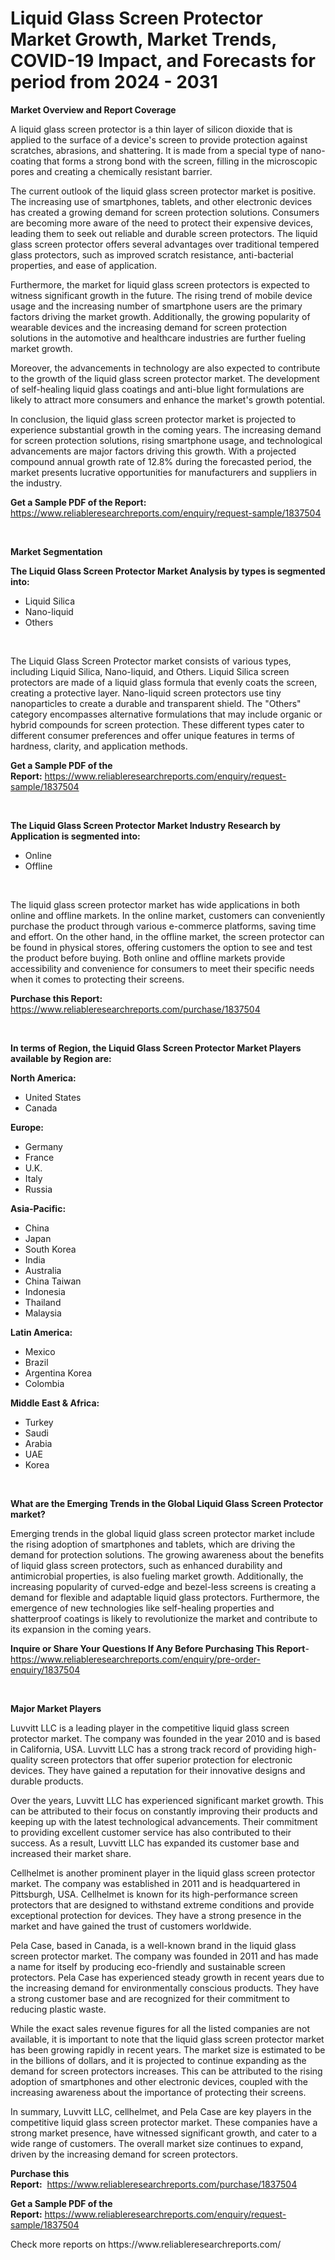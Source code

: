 <p><h1>Liquid Glass Screen Protector Market Growth, Market Trends, COVID-19 Impact, and Forecasts for period from 2024 - 2031</h1></p><p><strong>Market Overview and Report Coverage</strong></p>
<p><p>A liquid glass screen protector is a thin layer of silicon dioxide that is applied to the surface of a device's screen to provide protection against scratches, abrasions, and shattering. It is made from a special type of nano-coating that forms a strong bond with the screen, filling in the microscopic pores and creating a chemically resistant barrier.</p><p>The current outlook of the liquid glass screen protector market is positive. The increasing use of smartphones, tablets, and other electronic devices has created a growing demand for screen protection solutions. Consumers are becoming more aware of the need to protect their expensive devices, leading them to seek out reliable and durable screen protectors. The liquid glass screen protector offers several advantages over traditional tempered glass protectors, such as improved scratch resistance, anti-bacterial properties, and ease of application.</p><p>Furthermore, the market for liquid glass screen protectors is expected to witness significant growth in the future. The rising trend of mobile device usage and the increasing number of smartphone users are the primary factors driving the market growth. Additionally, the growing popularity of wearable devices and the increasing demand for screen protection solutions in the automotive and healthcare industries are further fueling market growth.</p><p>Moreover, the advancements in technology are also expected to contribute to the growth of the liquid glass screen protector market. The development of self-healing liquid glass coatings and anti-blue light formulations are likely to attract more consumers and enhance the market's growth potential.</p><p>In conclusion, the liquid glass screen protector market is projected to experience substantial growth in the coming years. The increasing demand for screen protection solutions, rising smartphone usage, and technological advancements are major factors driving this growth. With a projected compound annual growth rate of 12.8% during the forecasted period, the market presents lucrative opportunities for manufacturers and suppliers in the industry.</p></p>
<p><strong>Get a Sample PDF of the Report:</strong> <a href="https://www.reliableresearchreports.com/enquiry/request-sample/1837504">https://www.reliableresearchreports.com/enquiry/request-sample/1837504</a></p>
<p>&nbsp;</p>
<p><strong>Market Segmentation</strong></p>
<p><strong>The Liquid Glass Screen Protector Market Analysis by types is segmented into:</strong></p>
<p><ul><li>Liquid Silica</li><li>Nano-liquid</li><li>Others</li></ul></p>
<p>&nbsp;</p>
<p><p>The Liquid Glass Screen Protector market consists of various types, including Liquid Silica, Nano-liquid, and Others. Liquid Silica screen protectors are made of a liquid glass formula that evenly coats the screen, creating a protective layer. Nano-liquid screen protectors use tiny nanoparticles to create a durable and transparent shield. The "Others" category encompasses alternative formulations that may include organic or hybrid compounds for screen protection. These different types cater to different consumer preferences and offer unique features in terms of hardness, clarity, and application methods.</p></p>
<p><strong>Get a Sample PDF of the Report:</strong>&nbsp;<a href="https://www.reliableresearchreports.com/enquiry/request-sample/1837504">https://www.reliableresearchreports.com/enquiry/request-sample/1837504</a></p>
<p>&nbsp;</p>
<p><strong>The Liquid Glass Screen Protector Market Industry Research by Application is segmented into:</strong></p>
<p><ul><li>Online</li><li>Offline</li></ul></p>
<p>&nbsp;</p>
<p><p>The liquid glass screen protector market has wide applications in both online and offline markets. In the online market, customers can conveniently purchase the product through various e-commerce platforms, saving time and effort. On the other hand, in the offline market, the screen protector can be found in physical stores, offering customers the option to see and test the product before buying. Both online and offline markets provide accessibility and convenience for consumers to meet their specific needs when it comes to protecting their screens.</p></p>
<p><strong>Purchase this Report:</strong>&nbsp; <a href="https://www.reliableresearchreports.com/purchase/1837504">https://www.reliableresearchreports.com/purchase/1837504</a></p>
<p>&nbsp;</p>
<p><strong>In terms of Region, the Liquid Glass Screen Protector Market Players available by Region are:</strong></p>
<p>
    <p> <strong> North America: </strong>
        <ul>
            <li>United States</li>
            <li>Canada</li>
        </ul>
        </p> 
    <p> <strong> Europe: </strong>
        <ul>
            <li>Germany</li>
            <li>France</li>
            <li>U.K.</li>
            <li>Italy</li>
            <li>Russia</li>
        </ul>
        </p> 
    <p> <strong> Asia-Pacific: </strong>
        <ul>
            <li>China</li>
            <li>Japan</li>
            <li>South Korea</li>
            <li>India</li>
            <li>Australia</li>
            <li>China Taiwan</li>
            <li>Indonesia</li>
            <li>Thailand</li>
            <li>Malaysia</li>
        </ul>
        </p> 
    <p> <strong> Latin America: </strong>
        <ul>
            <li>Mexico</li>
            <li>Brazil</li>
            <li>Argentina Korea</li>
            <li>Colombia</li>
        </ul>
        </p> 
    <p> <strong> Middle East & Africa: </strong>
        <ul>
            <li>Turkey</li>
            <li>Saudi</li>
            <li>Arabia</li>
            <li>UAE</li>
            <li>Korea</li>
        </ul>
    </p>
    </p>
<p>&nbsp;</p>
<p><strong>What are the Emerging Trends in the Global Liquid Glass Screen Protector market?</strong></p>
<p><p>Emerging trends in the global liquid glass screen protector market include the rising adoption of smartphones and tablets, which are driving the demand for protection solutions. The growing awareness about the benefits of liquid glass screen protectors, such as enhanced durability and antimicrobial properties, is also fueling market growth. Additionally, the increasing popularity of curved-edge and bezel-less screens is creating a demand for flexible and adaptable liquid glass protectors. Furthermore, the emergence of new technologies like self-healing properties and shatterproof coatings is likely to revolutionize the market and contribute to its expansion in the coming years.</p></p>
<p><strong>Inquire or Share Your Questions If Any Before Purchasing This Report</strong>- <a href="https://www.reliableresearchreports.com/enquiry/pre-order-enquiry/1837504">https://www.reliableresearchreports.com/enquiry/pre-order-enquiry/1837504</a></p>
<p>&nbsp;</p>
<p><strong>Major Market Players</strong></p>
<p><p>Luvvitt LLC is a leading player in the competitive liquid glass screen protector market. The company was founded in the year 2010 and is based in California, USA. Luvvitt LLC has a strong track record of providing high-quality screen protectors that offer superior protection for electronic devices. They have gained a reputation for their innovative designs and durable products.</p><p>Over the years, Luvvitt LLC has experienced significant market growth. This can be attributed to their focus on constantly improving their products and keeping up with the latest technological advancements. Their commitment to providing excellent customer service has also contributed to their success. As a result, Luvvitt LLC has expanded its customer base and increased their market share.</p><p>Cellhelmet is another prominent player in the liquid glass screen protector market. The company was established in 2011 and is headquartered in Pittsburgh, USA. Cellhelmet is known for its high-performance screen protectors that are designed to withstand extreme conditions and provide exceptional protection for devices. They have a strong presence in the market and have gained the trust of customers worldwide.</p><p>Pela Case, based in Canada, is a well-known brand in the liquid glass screen protector market. The company was founded in 2011 and has made a name for itself by producing eco-friendly and sustainable screen protectors. Pela Case has experienced steady growth in recent years due to the increasing demand for environmentally conscious products. They have a strong customer base and are recognized for their commitment to reducing plastic waste.</p><p>While the exact sales revenue figures for all the listed companies are not available, it is important to note that the liquid glass screen protector market has been growing rapidly in recent years. The market size is estimated to be in the billions of dollars, and it is projected to continue expanding as the demand for screen protectors increases. This can be attributed to the rising adoption of smartphones and other electronic devices, coupled with the increasing awareness about the importance of protecting their screens.</p><p>In summary, Luvvitt LLC, cellhelmet, and Pela Case are key players in the competitive liquid glass screen protector market. These companies have a strong market presence, have witnessed significant growth, and cater to a wide range of customers. The overall market size continues to expand, driven by the increasing demand for screen protectors.</p></p>
<p><strong>Purchase this Report:</strong>&nbsp;&nbsp;<a href="https://www.reliableresearchreports.com/purchase/1837504">https://www.reliableresearchreports.com/purchase/1837504</a></p>
<p></p>
<p><strong>Get a Sample PDF of the Report:</strong>&nbsp;<a href="https://www.reliableresearchreports.com/enquiry/request-sample/1837504">https://www.reliableresearchreports.com/enquiry/request-sample/1837504</a></p>
<p>Check more reports on https://www.reliableresearchreports.com/</p>